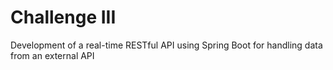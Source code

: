 # Challenge III
Development of a real-time RESTful API using Spring Boot for handling data from an external API
